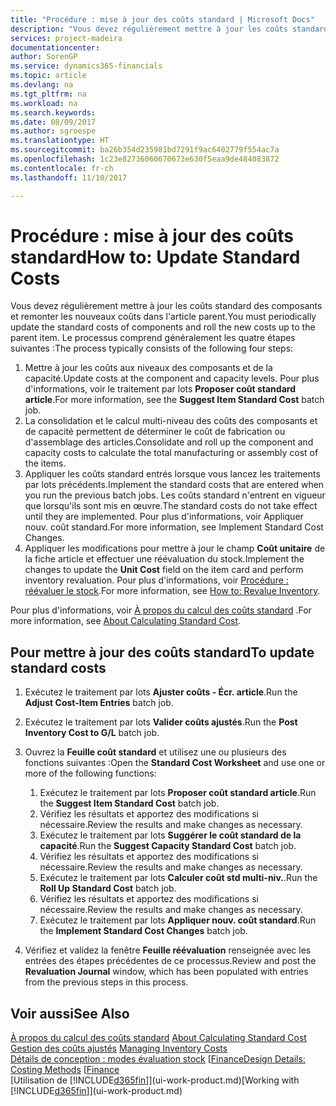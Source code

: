 ```yaml
---
title: "Procédure : mise à jour des coûts standard | Microsoft Docs"
description: "Vous devez régulièrement mettre à jour les coûts standard des composants et remonter les nouveaux coûts dans l'article parent."
services: project-madeira
documentationcenter: 
author: SorenGP
ms.service: dynamics365-financials
ms.topic: article
ms.devlang: na
ms.tgt_pltfrm: na
ms.workload: na
ms.search.keywords: 
ms.date: 08/09/2017
ms.author: sgroespe
ms.translationtype: HT
ms.sourcegitcommit: ba26b354d235981bd7291f9ac6402779f554ac7a
ms.openlocfilehash: 1c23e82736060670673e630f5eaa9de484083872
ms.contentlocale: fr-ch
ms.lasthandoff: 11/10/2017

---
```

# <a name="how-to-update-standard-costs"></a><span data-ttu-id="a70cd-103">Procédure : mise à jour des coûts standard</span><span class="sxs-lookup"><span data-stu-id="a70cd-103">How to: Update Standard Costs</span></span>
<span data-ttu-id="a70cd-104">Vous devez régulièrement mettre à jour les coûts standard des composants et remonter les nouveaux coûts dans l'article parent.</span><span class="sxs-lookup"><span data-stu-id="a70cd-104">You must periodically update the standard costs of components and roll the new costs up to the parent item.</span></span> <span data-ttu-id="a70cd-105">Le processus comprend généralement les quatre étapes suivantes :</span><span class="sxs-lookup"><span data-stu-id="a70cd-105">The process typically consists of the following four steps:</span></span>  

1.  <span data-ttu-id="a70cd-106">Mettre à jour les coûts aux niveaux des composants et de la capacité.</span><span class="sxs-lookup"><span data-stu-id="a70cd-106">Update costs at the component and capacity levels.</span></span> <span data-ttu-id="a70cd-107">Pour plus d'informations, voir le traitement par lots **Proposer coût standard article**.</span><span class="sxs-lookup"><span data-stu-id="a70cd-107">For more information, see the **Suggest Item Standard Cost** batch job.</span></span>  
2.  <span data-ttu-id="a70cd-108">La consolidation et le calcul multi-niveau des coûts des composants et de capacité permettent de déterminer le coût de fabrication ou d'assemblage des articles.</span><span class="sxs-lookup"><span data-stu-id="a70cd-108">Consolidate and roll up the component and capacity costs to calculate the total manufacturing or assembly cost of the items.</span></span>  
3.  <span data-ttu-id="a70cd-109">Appliquer les coûts standard entrés lorsque vous lancez les traitements par lots précédents.</span><span class="sxs-lookup"><span data-stu-id="a70cd-109">Implement the standard costs that are entered when you run the previous batch jobs.</span></span> <span data-ttu-id="a70cd-110">Les coûts standard n'entrent en vigueur que lorsqu'ils sont mis en œuvre.</span><span class="sxs-lookup"><span data-stu-id="a70cd-110">The standard costs do not take effect until they are implemented.</span></span> <span data-ttu-id="a70cd-111">Pour plus d'informations, voir Appliquer nouv. coût standard.</span><span class="sxs-lookup"><span data-stu-id="a70cd-111">For more information, see Implement Standard Cost Changes.</span></span>  
4.  <span data-ttu-id="a70cd-112">Appliquer les modifications pour mettre à jour le champ **Coût unitaire** de la fiche article et effectuer une réévaluation du stock.</span><span class="sxs-lookup"><span data-stu-id="a70cd-112">Implement the changes to update the **Unit Cost** field on the item card and perform inventory revaluation.</span></span> <span data-ttu-id="a70cd-113">Pour plus d'informations, voir [Procédure : réévaluer le stock](inventory-how-revalue-inventory.md).</span><span class="sxs-lookup"><span data-stu-id="a70cd-113">For more information, see [How to: Revalue Inventory](inventory-how-revalue-inventory.md).</span></span>  

<span data-ttu-id="a70cd-114">Pour plus d'informations, voir [À propos du calcul des coûts standard](finance-about-calculating-standard-cost.md) .</span><span class="sxs-lookup"><span data-stu-id="a70cd-114">For more information, see [About Calculating Standard Cost](finance-about-calculating-standard-cost.md).</span></span>  
## <a name="to-update-standard-costs"></a><span data-ttu-id="a70cd-115">Pour mettre à jour des coûts standard</span><span class="sxs-lookup"><span data-stu-id="a70cd-115">To update standard costs</span></span>  
1.  <span data-ttu-id="a70cd-116">Exécutez le traitement par lots **Ajuster coûts - Écr. article**.</span><span class="sxs-lookup"><span data-stu-id="a70cd-116">Run the **Adjust Cost-Item Entries** batch job.</span></span>  
2.  <span data-ttu-id="a70cd-117">Exécutez le traitement par lots **Valider coûts ajustés**.</span><span class="sxs-lookup"><span data-stu-id="a70cd-117">Run the **Post Inventory Cost to G/L** batch job.</span></span>  
3.  <span data-ttu-id="a70cd-118">Ouvrez la **Feuille coût standard** et utilisez une ou plusieurs des fonctions suivantes :</span><span class="sxs-lookup"><span data-stu-id="a70cd-118">Open the **Standard Cost Worksheet** and use one or more of the following functions:</span></span>  

    1.  <span data-ttu-id="a70cd-119">Exécutez le traitement par lots **Proposer coût standard article**.</span><span class="sxs-lookup"><span data-stu-id="a70cd-119">Run the **Suggest Item Standard Cost** batch job.</span></span>  
    2.  <span data-ttu-id="a70cd-120">Vérifiez les résultats et apportez des modifications si nécessaire.</span><span class="sxs-lookup"><span data-stu-id="a70cd-120">Review the results and make changes as necessary.</span></span>  
    3.  <span data-ttu-id="a70cd-121">Exécutez le traitement par lots **Suggérer le coût standard de la capacité**.</span><span class="sxs-lookup"><span data-stu-id="a70cd-121">Run the **Suggest Capacity Standard Cost** batch job.</span></span>  
    4.  <span data-ttu-id="a70cd-122">Vérifiez les résultats et apportez des modifications si nécessaire.</span><span class="sxs-lookup"><span data-stu-id="a70cd-122">Review the results and make changes as necessary.</span></span>
    5. <span data-ttu-id="a70cd-123">Exécutez le traitement par lots **Calculer coût std multi-niv.**.</span><span class="sxs-lookup"><span data-stu-id="a70cd-123">Run the **Roll Up Standard Cost** batch job.</span></span>
    6.  <span data-ttu-id="a70cd-124">Vérifiez les résultats et apportez des modifications si nécessaire.</span><span class="sxs-lookup"><span data-stu-id="a70cd-124">Review the results and make changes as necessary.</span></span>
    7.  <span data-ttu-id="a70cd-125">Exécutez le traitement par lots **Appliquer nouv. coût standard**.</span><span class="sxs-lookup"><span data-stu-id="a70cd-125">Run the **Implement Standard Cost Changes** batch job.</span></span>  
4.  <span data-ttu-id="a70cd-126">Vérifiez et validez la fenêtre **Feuille réévaluation** renseignée avec les entrées des étapes précédentes de ce processus.</span><span class="sxs-lookup"><span data-stu-id="a70cd-126">Review and post the **Revaluation Journal** window, which has been populated with entries from the previous steps in this process.</span></span>  

## <a name="see-also"></a><span data-ttu-id="a70cd-127">Voir aussi</span><span class="sxs-lookup"><span data-stu-id="a70cd-127">See Also</span></span>  
 <span data-ttu-id="a70cd-128">[À propos du calcul des coûts standard](finance-about-calculating-standard-cost.md) </span><span class="sxs-lookup"><span data-stu-id="a70cd-128">[About Calculating Standard Cost](finance-about-calculating-standard-cost.md) </span></span>  
 <span data-ttu-id="a70cd-129">[Gestion des coûts ajustés](finance-manage-inventory-costs.md) </span><span class="sxs-lookup"><span data-stu-id="a70cd-129">[Managing Inventory Costs](finance-manage-inventory-costs.md) </span></span>  
 <span data-ttu-id="a70cd-130">[Détails de conception : modes évaluation stock](design-details-costing-methods.md) [[Finance](finance.md)</span><span class="sxs-lookup"><span data-stu-id="a70cd-130">[Design Details: Costing Methods](design-details-costing-methods.md) [[Finance](finance.md)</span></span>  
 <span data-ttu-id="a70cd-131">[Utilisation de [!INCLUDE[d365fin](includes/d365fin_md.md)]](ui-work-product.md)</span><span class="sxs-lookup"><span data-stu-id="a70cd-131">[Working with [!INCLUDE[d365fin](includes/d365fin_md.md)]](ui-work-product.md)</span></span>  

